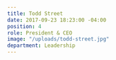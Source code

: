 ```yaml
---
title: Todd Street
date: 2017-09-23 18:23:00 -04:00
position: 4
role: President & CEO
image: "/uploads/todd-street.jpg"
department: Leadership
---
```



